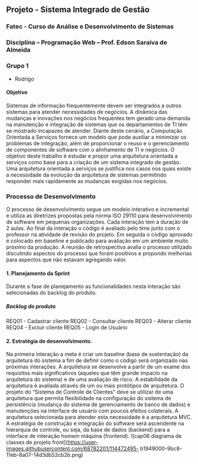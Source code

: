 ## Projeto - Sistema Integrado de Gestão
### Fatec - Curso de Análise e Desenvolvimento de Sistemas
### Disciplina – Programação Web – Prof. Edson Saraiva de Almeida
### Grupo 1
- Rodrigo

#### Objetivo
Sistemas de informação frequentemente devem ser integrados a outros sistemas para atender necessidades de negócios. A dinâmica das
mudanças e inovações nos negócios frequentes tem gerado uma demanda na manutenção e integração de sistemas que os
departamentos de TI têm se mostrado incapazes de atender. Diante deste cenário, a Computação Orientada a Serviços fornece um
modelo que pode auxiliar a minimizar os problemas de integração, além de proporcionar o reuso e o gerenciamento de componentes de
software com o alinhamento de TI e negócios.
O objetivo deste trabalho é estudar e propor uma arquitetura orientada a serviços como base para a criação de um sistema integrado de
gestão. Uma arquitetura orientada a serviços se justifica nos casos nos quais existe a necessidade da evolução da arquitetura de
sistemas permitindo responder mais rapidamente as mudanças exigidas nos negócios.
### Processo de Desenvolvimento
O processo de desenvolvimento segue um modelo interativo e incremental e utiliza as diretrizes propostas pela norma ISO 29110 para
desenvolvimento de software em pequenas organizações. Cada interação tem a duração de 2 aulas. Ao final da interação o código é
avaliado pelo time junto com o professor na atividade de revisão do projeto. Em seguida o código aprovado é colocado em baseline e
publicado para avaliação em um ambiente muito próximo da produção. A reunião de retrospectiva avalia o processo utilizado
discutindo aspectos do processo que foram positivos e propondo melhorias para aspectos que não estavam agregando valor.
#### 1. Planejamento da Sprint
Durante a fase de planejamento as funcionalidades nesta interação são selecionadas do backlog do produto.
##### Backlog do produto
REQ01 - Cadastrar cliente
REQ02 - Consultar cliente
REQ03 - Alterar cliente
REQ04 - Excluir cliente
REQ05 - Login de Usuário
#### 2. Estratégia de desenvolvimento.
Na primeira interação a meta é criar um baseline (base de sustentação) da arquitetura do sistema a fim de definir como o código será
organizado nas próximas interações. A arquitetura se desenvolve a partir de um exame dos requisitos mais significativos (aqueles que
têm grande impacto na arquitetura do sistema) e de uma avaliação de risco. A estabilidade da arquitetura é avaliada através de um ou
mais protótipos de arquitetura. O projeto do “Sistema de Controle de Clientes” deve se utilizar de uma arquitetura que permita
flexibilidade na configuração do sistema de persistência (mudança do sistema de gerenciamento de banco de dados) e manutenções na
interface de usuário com poucos efeitos colaterais. A arquitetura selecionada para atender esta necessidade é a arquitetura MVC.
A estratégia de construção e integração do software será ascendente na hierarquia de controle, ou seja, da base de dados (backend) para
a interface de interação homem máquina (frontend).
![cap06 diagrama de classes de projeto front](https://user-images.githubusercontent.com/68782201/114472495-
b1949000-9bc8-11eb-8a07-14d3db52cb2b.png)
